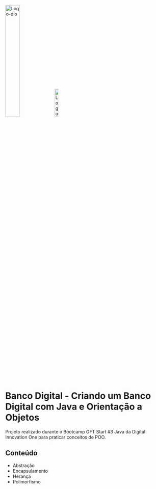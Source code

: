 <p id="container" float="left" margin=60px>
  <img alt="Logo-dio" height=30% width=30% src="https://dio-events-bucket.s3.amazonaws.com/wp-content/uploads/2021/11/05170637/dio-fs-1.png"/>
  <img alt="Logo-Boot" height=15% width=15% src="https://hermes.digitalinnovation.one/tracks/3facb943-9a95-4c47-baa2-885fddf5f87f.png"/>
</p>

# Banco Digital - Criando um Banco Digital com Java e Orientação a Objetos
Projeto realizado durante o Bootcamp GFT Start #3 Java da Digital Innovation One para praticar conceitos de POO.

## Conteúdo
- Abstração
- Encapsulamento
- Herança
- Polimorfismo
